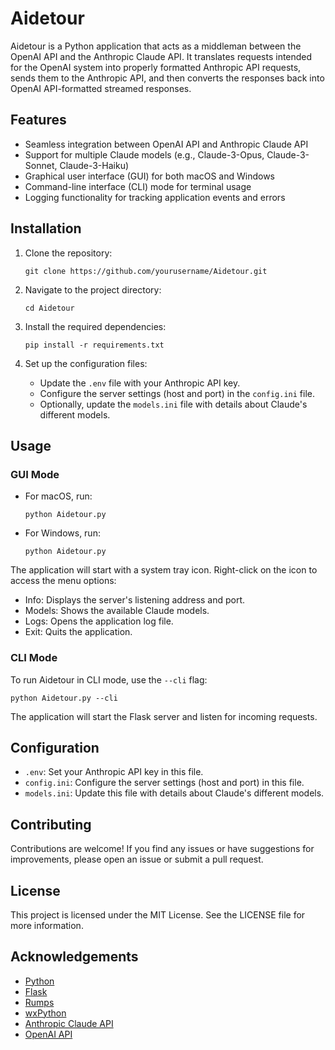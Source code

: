 # Aidetour

Aidetour is a Python application that acts as a middleman between the OpenAI API 
and the Anthropic Claude API. It translates requests intended for the OpenAI system 
into properly formatted Anthropic API requests, sends them to the Anthropic API, and 
then converts the responses back into OpenAI API-formatted streamed responses.

## Features

- Seamless integration between OpenAI API and Anthropic Claude API
- Support for multiple Claude models (e.g., Claude-3-Opus, Claude-3-Sonnet, Claude-3-Haiku)
- Graphical user interface (GUI) for both macOS and Windows
- Command-line interface (CLI) mode for terminal usage
- Logging functionality for tracking application events and errors

## Installation

1. Clone the repository:
   ```
   git clone https://github.com/yourusername/Aidetour.git
   ```

2. Navigate to the project directory:
   ```
   cd Aidetour
   ```

3. Install the required dependencies:
   ```
   pip install -r requirements.txt
   ```

4. Set up the configuration files:
   - Update the `.env` file with your Anthropic API key.
   - Configure the server settings (host and port) in the `config.ini` file.
   - Optionally, update the `models.ini` file with details about Claude's different models.

## Usage

### GUI Mode

- For macOS, run:
  ```
  python Aidetour.py
  ```

- For Windows, run:
  ```
  python Aidetour.py
  ```

The application will start with a system tray icon. Right-click on the icon to access the menu options:
- Info: Displays the server's listening address and port.
- Models: Shows the available Claude models.
- Logs: Opens the application log file.
- Exit: Quits the application.

### CLI Mode

To run Aidetour in CLI mode, use the `--cli` flag:
```
python Aidetour.py --cli
```

The application will start the Flask server and listen for incoming requests.

## Configuration

- `.env`: Set your Anthropic API key in this file.
- `config.ini`: Configure the server settings (host and port) in this file.
- `models.ini`: Update this file with details about Claude's different models.

## Contributing

Contributions are welcome! If you find any issues or have suggestions for improvements, 
please open an issue or submit a pull request.

## License

This project is licensed under the MIT License. See the LICENSE file for more information.

## Acknowledgements

- [Python](https://www.python.org/)
- [Flask](https://flask.palletsprojects.com/)
- [Rumps](https://github.com/jaredks/rumps)
- [wxPython](https://www.wxpython.org/)
- [Anthropic Claude API](https://www.anthropic.com/)
- [OpenAI API](https://openai.com/)

